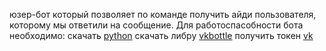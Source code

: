 юзер-бот который позволяет по команде получить айди пользователя, которому мы ответили на сообщение.
Для работоспасобности бота необходимо:
скачать [python](https://www.python.org/)
скачать либру [vkbottle](https://pypi.org/project/vkbottle/)
получить токен [vk](https://vkhost.github.io/)

